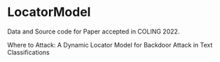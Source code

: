 # LocatorModel

Data and Source code for Paper accepted in COLING 2022.

Where to Attack: A Dynamic Locator Model for Backdoor Attack in Text Classifications
